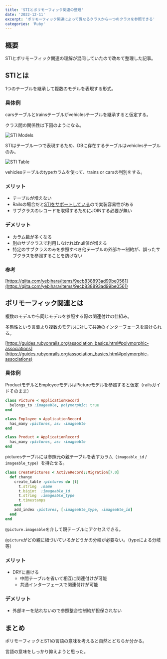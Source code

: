 ```yaml
---
title: 'STIとポリモーフィック関連の整理'
date: '2022-12-11'
excerpt: 'ポリモーフィック関連によって異なるクラスから一つのクラスを参照できる'
categories: 'Ruby'
---
```


## 概要

STIとポリモーフィック関連の理解が混同していたので改めて整理した記事。

## STIとは

1つのテーブルを継承して複数のモデルを表現する形式。

### 具体例

carsテーブルとtrainsテーブルがvehiclesテーブルを継承すると仮定する。

クラス間の関係性は下図のようになる。

![STI Models](/images/sti_models.png)

STIはテーブル一つで表現するため、DBに存在するテーブルはvehiclesテーブルのみ。

![STI Table](/images/sti_table.png)

vehiclesテーブルのtypeカラムを使って、trains or carsの判別をする。

### メリット

- テーブルが増えない
- Railsの場合だと[STIをサポートしている](https://api.rubyonrails.org/classes/ActiveRecord/Inheritance.html)ので実装容易性がある
- サブクラスのレコードを取得するためにJOINする必要が無い

### デメリット

- カラム数が多くなる
- 別のサブクラスで利用しなければnull値が増える
- 特定のサブクラスのみを参照すべき他テーブルの外部キー制約が、誤ったサブクラスを参照することを防げない

### 参考

[https://qiita.com/yebihara/items/9ecb838893ad99be0561](https://qiita.com/yebihara/items/9ecb838893ad99be0561)

## ポリモーフィック関連とは

複数のモデルから同じモデルを参照する際の関連付けの仕組み。

多態性という言葉より複数のモデルに対して共通のインターフェースを設けられる。

[https://guides.rubyonrails.org/association_basics.html#polymorphic-associations](https://guides.rubyonrails.org/association_basics.html#polymorphic-associations)

### 具体例

ProductモデルとEmployeeモデルはPictureモデルを参照すると仮定（railsガイドそのまま）

```ruby
class Picture < ApplicationRecord
  belongs_to :imageable, polymorphic: true
end

class Employee < ApplicationRecord
  has_many :pictures, as: :imageable
end

class Product < ApplicationRecord
  has_many :pictures, as: :imageable
end
```

picturesテーブルには参照元の親テーブルを表すカラム（`imageable_id` / `imageable_type`）を持たせる。

```ruby
class CreatePictures < ActiveRecord::Migration[7.0]
  def change
    create_table :pictures do |t|
      t.string  :name
      t.bigint  :imageable_id
      t.string  :imageable_type
      t.timestamps
    end
    add_index :pictures, [:imageable_type, :imageable_id]
  end
end
```

`@picture.imageable`を介して親テーブルにアクセスできる。

`@picture`がどの親に紐づいているかどうかの分岐が必要ない。（typeによる分岐等）

### メリット

- DRYに書ける
  - 中間テーブルを省いて相互に関連付けが可能
  - 共通インターフェースで関連付けが可能

### デメリット

- 外部キーを貼れないので参照整合性制約が担保されない

## まとめ

ポリモーフィックとSTIの言語の意味を考えると自然とどちらか分かる。

言語の意味をしっかり抑えようと思った。
